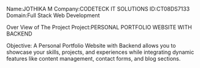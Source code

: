 Name:JOTHIKA M
Company:CODETECK IT SOLUTIONS
ID:CT08DS7133
Domain:Full Stack Web Development


Over View of The Project
Project:PERSONAL PORTFOLIO WEBSITE WITH BACKEND

Objective:
    A Personal Portfolio Website with Backend allows you to showcase your skills, projects, and experiences while integrating dynamic features like content management, contact forms, and blog sections.
  



